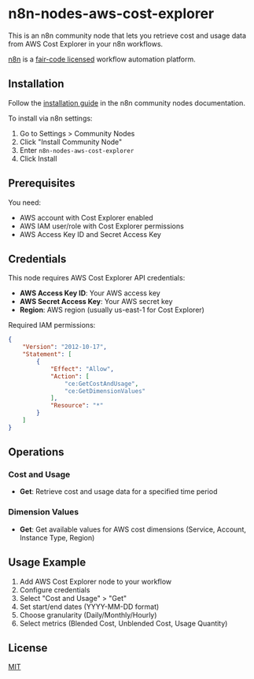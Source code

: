 # n8n-nodes-aws-cost-explorer

This is an n8n community node that lets you retrieve cost and usage data from AWS Cost Explorer in your n8n workflows.

[n8n](https://n8n.io/) is a [fair-code licensed](https://docs.n8n.io/reference/license/) workflow automation platform.

## Installation

Follow the [installation guide](https://docs.n8n.io/integrations/community-nodes/installation/) in the n8n community nodes documentation.

To install via n8n settings:
1. Go to Settings > Community Nodes
2. Click "Install Community Node"
3. Enter `n8n-nodes-aws-cost-explorer`
4. Click Install

## Prerequisites

You need:
- AWS account with Cost Explorer enabled
- AWS IAM user/role with Cost Explorer permissions
- AWS Access Key ID and Secret Access Key

## Credentials

This node requires AWS Cost Explorer API credentials:
- **AWS Access Key ID**: Your AWS access key
- **AWS Secret Access Key**: Your AWS secret key
- **Region**: AWS region (usually us-east-1 for Cost Explorer)

Required IAM permissions:
```json
{
    "Version": "2012-10-17",
    "Statement": [
        {
            "Effect": "Allow",
            "Action": [
                "ce:GetCostAndUsage",
                "ce:GetDimensionValues"
            ],
            "Resource": "*"
        }
    ]
}
```

## Operations

### Cost and Usage
- **Get**: Retrieve cost and usage data for a specified time period

### Dimension Values  
- **Get**: Get available values for AWS cost dimensions (Service, Account, Instance Type, Region)

## Usage Example

1. Add AWS Cost Explorer node to your workflow
2. Configure credentials
3. Select "Cost and Usage" > "Get"
4. Set start/end dates (YYYY-MM-DD format)
5. Choose granularity (Daily/Monthly/Hourly)
6. Select metrics (Blended Cost, Unblended Cost, Usage Quantity)

## License

[MIT](https://github.com/n8n-io/n8n-nodes-starter/blob/master/LICENSE.md) 
